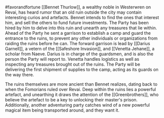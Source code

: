 #favorandfortune
[[Bennet Thurlow]], a wealthy noble in Westerwren on Revai, has heard rumor that an old ruin outside the city may contain interesting curios and artefacts. Bennet intends to find the ones that interest him, and sell the others to fund future investments. The Party has been hired by him to delve into this ruin and unearth any treasures that lie within. Ahead of the Party he sent a garrison to establish a camp and guard the entrance to the ruins, to prevent any other individuals or organizations from raiding the ruins before he can. The forward garrison is lead by [[Darius Garnell]], a vetern of the [[Safeshore Invasion]], and [[Venetta Jehane]], a scholar from Naeve. Darius is in charge of the guardsmen, and is also the person the Party will report to. Venetta handles logistics as well as inspecting any treasures brought out of the ruins. The Party will be delivering the first shipment of supplies to the camp, acting as its guards on the way there.

The ruins themselves are more ancient than Bennet realizes, dating back to when the Fomorians ruled over Revai. Deep within the ruins lies a powerful artefact, and unearthing it draws the attention of the [[Greenbrothers]], who believe the artefact to be a key to unlocking their master's prison. Additionally, another adventuring party catches wind of a new powerful magical item being transported around, and they want it. 